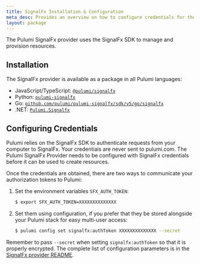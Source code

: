 ```yaml
---
title: SignalFx Installation & Configuration
meta_desc: Provides an overview on how to configure credentials for the Pulumi SignalFx Provider.
layout: package
---
```


The Pulumi SignalFx provider uses the SignalFx SDK to manage and provision resources.

## Installation

The SignalFx provider is available as a package in all Pulumi languages:

* JavaScript/TypeScript: [`@pulumi/signalfx`](https://www.npmjs.com/package/@pulumi/signalfx)
* Python: [`pulumi-signalfx`](https://pypi.org/project/pulumi-signalfx/)
* Go: [`github.com/pulumi/pulumi-signalfx/sdk/v5/go/signalfx`](https://github.com/pulumi/pulumi-signalfx)
* .NET: [`Pulumi.Signalfx`](https://www.nuget.org/packages/Pulumi.Signalfx)

## Configuring Credentials

Pulumi relies on the SignalFx SDK to authenticate requests from your computer to SignalFx. Your credentials are never sent
to pulumi.com.
The Pulumi SignalFx Provider needs to be configured with SignalFx credentials
before it can be used to create resources.

Once the credentials are obtained, there are two ways to communicate your authorization tokens to Pulumi:

1. Set the environment variables `SFX_AUTH_TOKEN`:

    ```bash
    $ export SFX_AUTH_TOKEN=XXXXXXXXXXXXXX
    ```

2. Set them using configuration, if you prefer that they be stored alongside your Pulumi stack for easy multi-user access:

    ```bash
    $ pulumi config set signalfx:authToken XXXXXXXXXXXXXX --secret
    ```

Remember to pass `--secret` when setting `signalfx:authToken` so that it is properly encrypted. The complete list of
configuration parameters is in the [SignalFx provider README](https://github.com/pulumi/pulumi-signalfx/blob/master/README.md).
